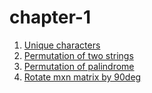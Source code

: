 # chapter-1

1. [Unique characters](./1.unique_chars.js)
1. [Permutation of two strings](./2.permutation_of_two_strings.js)
1. [Permutation of palindrome](./3.permutation_of_palindrome.js)
1. [Rotate mxn matrix by 90deg](./4.rotate_mxn_matrix.js)
